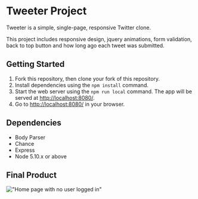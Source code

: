 # Tweeter Project

Tweeter is a simple, single-page, responsive Twitter clone. 

This project includes responsive design, jquery animations, form validation, back to top button and how long ago each tweet was submitted.


## Getting Started

1. Fork this repository, then clone your fork of this repository.
2. Install dependencies using the `npm install` command.
3. Start the web server using the `npm run local` command. The app will be served at <http://localhost:8080/>.
4. Go to <http://localhost:8080/> in your browser.

## Dependencies

- Body Parser
- Chance
- Express
- Node 5.10.x or above

## Final Product

!["Home page with no user logged in"](https://github.com/aproperzi2/tweeter/public/features/tweeter1.png)
